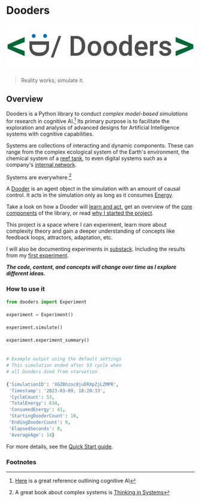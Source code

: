 
# Dooders

![dooders logo](./docs/dooder_logo.png)

> Reality works; simulate it.  
  
## Overview

Dooders is a Python library to conduct *complex model-based simulations* for research in cognitive AI.[^1] Its primary purpose is to facilitate the exploration and analysis of advanced designs for Artificial Intelligence systems with cognitive capabilities.

Systems are collections of interacting and dynamic components. These can range from the complex ecological system of the Earth's environment, the chemical system of a [reef tank](https://www.saltwateraquariumblog.com/9-most-important-reef-tank-aquarium-water-parameters/), to even digital systems such as a company's [internal network](https://online.visual-paradigm.com/servlet/editor-content/knowledge/network-diagram/what-is-network-diagram/sites/7/2020/03/network-diagram-example-internal-network-diagram.png).

Systems are everywhere.[^3]  

A [Dooder](docs/Dooder.md) is an agent object in the simulation with an amount of causal control. It acts in the simulation only as long as it consumes [Energy](https://github.com/csmangum/Dooders/blob/main/docs/Energy.md).

Take a look on how a Dooder will [learn and act](https://github.com/csmangum/Dooders/blob/main/docs/Learning.md), get an overview of the [core components](https://github.com/csmangum/Dooders/blob/main/docs/Core.md) of the library, or read [why I started the project](https://github.com/csmangum/Dooders/blob/main/docs/Why.md).

This project is a space where I can experiment, learn more about complexity theory and gain a deeper understanding of concepts like feedback loops, attractors, adaptation, etc.

I will also be documenting experiments in [substack](https://rememberization.substack.com/p/experiment-list). Including the results from my [first experiment](https://rememberization.substack.com/p/experiment-1-single-simulation).

***The code, content, and concepts will change over time as I explore different ideas.***  
  
### How to use it

```python
from dooders import Experiment

experiment = Experiment()

experiment.simulate()

experiment.experiment_summary()


# Example output using the default settings
# This simulation ended after 53 cycle when 
# all Dooders died from starvation

{'SimulationID': 'XGZBhzoc8juERXpZjLZMPR',
 'Timestamp': '2023-03-09, 18:20:33',
 'CycleCount': 53,
 'TotalEnergy': 634,
 'ConsumedEnergy': 41,
 'StartingDooderCount': 10,
 'EndingDooderCount': 0,
 'ElapsedSeconds': 0,
 'AverageAge': 14}
```
For more details, see the [Quick Start guide](docs/QuickStart.md).  

  
### Footnotes

[^1]: [Here](https://towardsdatascience.com/the-rise-of-cognitive-ai-a29d2b724ccc) is a great reference outlining cognitive AI
[^2]: Complex systems have a number of components with non-linear (random or unpredictable) relationships.  
[^3]: A great book about complex systems is [Thinking in Systems](https://www.amazon.com/Thinking-Systems-Donella-H-Meadows/dp/1603580557/ref=nodl_?dplnkId=c7d91e2b-3d9e-4f2f-b62d-b83301ddb81d)
